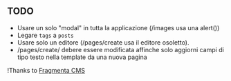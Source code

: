 ## TODO

- Usare un solo "modal" in tutta la applicazione (/images usa una alert())
- Legare `tags` a `posts`
- Usare solo un editore (/pages/create usa il editore osoletto).
- /pages/create/ debere essere modificata affinche solo aggiorni campi di tipo testo nella template da una nuova pagina

!Thanks to [Fragmenta CMS](https://avatars3.githubusercontent.com/u/8027677?v=3&s=100)

